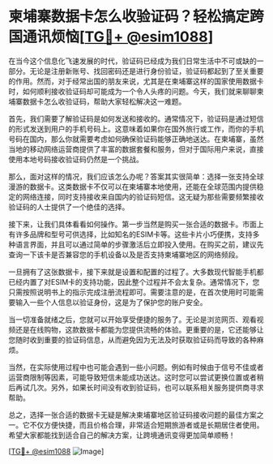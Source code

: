 # 柬埔寨数据卡怎么收验证码？轻松搞定跨国通讯烦恼[[TG💪+ @esim1088](https://t.me/s/esim1088)]

在当今这个信息化飞速发展的时代，验证码已经成为我们日常生活中不可或缺的一部分。无论是注册新账号、找回密码还是进行身份验证，验证码都起到了至关重要的作用。然而，对于经常出国的朋友来说，尤其是在柬埔寨这样的国家使用数据卡时，如何顺利接收验证码却可能成为一个令人头疼的问题。今天，我们就来聊聊柬埔寨数据卡怎么收验证码，帮助大家轻松解决这一难题。

首先，我们需要了解验证码是如何发送和接收的。通常情况下，验证码是通过短信的形式发送到用户的手机号码上。这意味着如果你在国外旅行或工作，而你的手机号码在国内，那么你就需要考虑如何确保验证码能够正确地送达。在柬埔寨，虽然当地的移动网络运营商提供了丰富的数据套餐和服务，但对于国际用户来说，直接使用本地号码接收验证码仍然是一个挑战。

那么，面对这样的情况，我们应该怎么办呢？答案其实很简单：选择一张支持全球漫游的数据卡。这类数据卡不仅可以在柬埔寨本地使用，还能在全球范围内提供稳定的网络连接，同时支持接收来自国内的验证码短信。这无疑为那些需要频繁接收验证码的人士提供了一个绝佳的选择。

接下来，让我们具体看看如何操作。第一步当然是购买一张合适的数据卡。市面上有许多品牌和型号可供选择，比如知名的ESIM卡等。这些卡片小巧便携，支持多种语言界面，并且可以通过简单的步骤激活后立即投入使用。在购买之前，建议先查询一下该卡是否兼容您的手机设备以及是否支持柬埔寨地区的网络频段。

一旦拥有了这张数据卡，接下来就是设置和配置的过程了。大多数现代智能手机都已经内置了对ESIM卡的支持功能，因此整个过程并不会太复杂。通常情况下，您只需按照说明书上的指示完成注册流程即可。需要注意的是，在首次使用时可能需要输入一些个人信息以验证身份，这是为了保护您的账户安全。

当一切准备就绪之后，您就可以开始享受便捷的服务了。无论是浏览网页、观看视频还是在线购物，这款数据卡都能为您提供流畅的体验。更重要的是，它还能够让您随时收到重要的验证码信息，从而避免因为无法及时获取验证码而导致的各种麻烦。

当然，在实际使用过程中也可能会遇到一些小问题。例如有时候由于信号不佳或者运营商限制等因素，可能导致短信未能成功送达。这时您可以尝试更换位置或者稍后再试几次。另外，如果长时间没有收到验证码，也可以联系相关服务提供商寻求帮助。

总之，选择一张合适的数据卡无疑是解决柬埔寨地区验证码接收问题的最佳方案之一。它不仅方便快捷，而且价格合理，非常适合短期旅游者或是长期居住者使用。希望大家都能找到适合自己的解决方案，让跨境通讯变得更加简单顺畅！

[[TG💪+ @esim1088](https://t.me/s/esim1088) ![Image](https://i.postimg.cc/4NQfJmqS/Snipaste-2025-05-13-00-14-12.png)]